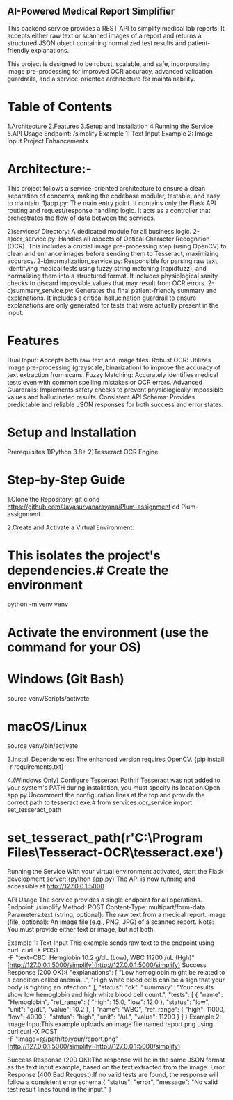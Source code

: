 ## AI-Powered Medical Report Simplifier

This backend service provides a REST API to simplify medical lab reports. It accepts either raw text or scanned images of a report and returns a structured JSON object containing normalized test results and patient-friendly explanations.

This project is designed to be robust, scalable, and safe, incorporating image pre-processing for improved OCR accuracy, advanced validation guardrails, and a service-oriented architecture for maintainability.

# Table of Contents
1.Architecture
2.Features
3.Setup and Installation
4.Running the Service
5.API Usage
     Endpoint: /simplify
     Example 1: Text Input
     Example 2: Image Input
Project Enhancements

# Architecture:-
This project follows a service-oriented architecture to ensure a clean separation of concerns, making the codebase modular, testable, and easy to maintain.
1)app.py: The main entry point. It contains only the Flask API routing and request/response handling logic. It acts as a controller that orchestrates the flow of data between the services.

2)services/ Directory: A dedicated module for all business logic.
2-a)ocr_service.py: Handles all aspects of Optical Character Recognition (OCR). This includes a crucial image pre-processing step (using OpenCV) to clean and enhance images before sending them to Tesseract, maximizing accuracy.
2-b)normalization_service.py: Responsible for parsing raw text, identifying medical tests using fuzzy string matching (rapidfuzz), and normalizing them into a structured format. It includes physiological sanity checks to discard impossible values that may result from OCR errors.
2-c)summary_service.py: Generates the final patient-friendly summary and explanations. It includes a critical hallucination guardrail to ensure explanations are only generated for tests that were actually present in the input.

# Features
Dual Input: Accepts both raw text and image files.
Robust OCR: Utilizes image pre-processing (grayscale, binarization) to improve the accuracy of text extraction from scans.
Fuzzy Matching: Accurately identifies medical tests even with common spelling mistakes or OCR errors.
Advanced Guardrails: Implements safety checks to prevent physiologically impossible values and hallucinated results.
Consistent API Schema: Provides predictable and reliable JSON responses for both success and error states.

# Setup and Installation
Prerequisites
1)Python 3.8+
2)Tesseract OCR Engine

# Step-by-Step Guide
1.Clone the Repository:
git clone https://github.com/Jayasuryanarayana/Plum-assignment
cd Plum-assignment

2.Create and Activate a Virtual Environment:

# This isolates the project's dependencies.# Create the environment
python -m venv venv

# Activate the environment (use the command for your OS)
# Windows (Git Bash)
source venv/Scripts/activate
# macOS/Linux
source venv/bin/activate

3.Install Dependencies:
The enhanced version requires OpenCV.
{pip install -r requirements.txt}

4.(Windows Only) Configure Tesseract Path:If Tesseract was not added to your system's PATH during installation, you must specify its location.Open app.py.Uncomment the configuration lines at the top and provide the correct path to tesseract.exe.# from services.ocr_service import set_tesseract_path
# set_tesseract_path(r'C:\Program Files\Tesseract-OCR\tesseract.exe')

Running the Service
With your virtual environment activated, start the Flask development server:
{python app.py}
The API is now running and accessible at http://127.0.0.1:5000.

API Usage
The service provides a single endpoint for all operations.
Endpoint: /simplify
Method: POST
Content-Type: multipart/form-data
Parameters:text (string, optional): The raw text from a medical report.
image (file, optional): An image file (e.g., PNG, JPG) of a scanned report.
Note: You must provide either text or image, but not both.

Example 1: Text Input
This example sends raw text to the endpoint using curl.
curl -X POST \
  -F "text=CBC: Hemglobin 10.2 g/dL (Low), WBC 11200 /uL (Hgh)" \
  [http://127.0.0.1:5000/simplify](http://127.0.0.1:5000/simplify)
Success Response (200 OK):{
  "explanations": [
    "Low hemoglobin might be related to a condition called anemia...",
    "High white blood cells can be a sign that your body is fighting an infection."
  ],
  "status": "ok",
  "summary": "Your results show low hemoglobin and high white blood cell count.",
  "tests": [
    {
      "name": "Hemoglobin",
      "ref_range": { "high": 15.0, "low": 12.0 },
      "status": "low",
      "unit": "g/dL",
      "value": 10.2
    },
    {
      "name": "WBC",
      "ref_range": { "high": 11000, "low": 4000 },
      "status": "high",
      "unit": "/uL",
      "value": 11200
    }
  ]
}
Example 2: Image InputThis example uploads an image file named report.png using curl.curl -X POST \
  -F "image=@/path/to/your/report.png" \
  [http://127.0.0.1:5000/simplify](http://127.0.0.1:5000/simplify)
  
Success Response (200 OK):The response will be in the same JSON format as the text input example, based on the text extracted from the image.
Error Response (400 Bad Request):If no valid tests are found, the response will follow a consistent error schema:{
  "status": "error",
  "message": "No valid test result lines found in the input."
}
